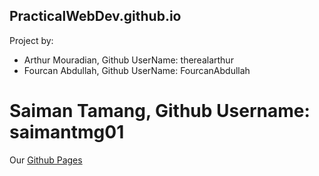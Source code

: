 ## PracticalWebDev.github.io

Project by:
- Arthur Mouradian, Github UserName: therealarthur
- Fourcan Abdullah, Github UserName: FourcanAbdullah
# Saiman Tamang, Github Username: saimantmg01

Our [Github Pages](https://therealarthur.github.io/PracticalWebDev.github.io/)
